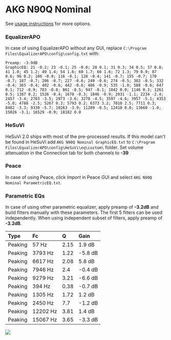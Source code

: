 # AKG N90Q Nominal
See [usage instructions](https://github.com/jaakkopasanen/AutoEq#usage) for more options.

### EqualizerAPO
In case of using EqualizerAPO without any GUI, replace `C:\Program Files\EqualizerAPO\config\config.txt`
with:
```
Preamp: -3.9dB
GraphicEQ: 21 -0.2; 23 -0.1; 25 -0.0; 28 0.1; 31 0.3; 34 0.5; 37 0.8; 41 1.0; 45 1.2; 49 1.4; 54 1.6; 60 1.7; 66 1.6; 72 1.3; 79 0.9; 87 0.6; 96 0.2; 106 -0.0; 116 -0.1; 128 -0.4; 141 -0.7; 155 -0.7; 170 -0.7; 187 -0.7; 206 -0.7; 227 -0.6; 249 -0.6; 274 -0.5; 302 -0.5; 332 -0.4; 365 -0.4; 402 -0.6; 442 -0.6; 486 -0.9; 535 -1.0; 588 -0.6; 647 0.1; 712 -0.9; 783 -0.8; 861 -0.5; 947 -0.1; 1042 0.0; 1146 0.3; 1261 0.5; 1387 0.2; 1526 -0.4; 1678 -0.3; 1846 -0.9; 2031 -1.1; 2234 -2.4; 2457 -3.4; 2703 -3.5; 2973 -3.6; 3270 -4.5; 3597 -4.6; 3957 -5.1; 4353 -5.0; 4788 -2.5; 5267 0.3; 5793 0.2; 6373 3.2; 7010 2.5; 7711 0.3; 8482 -3.3; 9330 -5.7; 10263 -3.9; 11289 -0.5; 12418 0.0; 13660 -1.0; 15026 -3.1; 16529 -0.9; 18182 0.0
```

### HeSuVi
HeSuVi 2.0 ships with most of the pre-processed results. If this model can't be found in HeSuVi add
`AKG N90Q Nominal GraphicEQ.txt` to `C:\Program Files\EqualizerAPO\config\HeSuVi\eq\custom\` folder.
Set volume attenuation in the Connection tab for both channels to **-39**

### Peace
In case of using Peace, click *Import* in Peace GUI and select `AKG N90Q Nominal ParametricEQ.txt`.

### Parametric EQs
In case of using other parametric equalizer, apply preamp of **-3.2dB** and build filters manually
with these parameters. The first 5 filters can be used independently.
When using independent subset of filters, apply preamp of **-3.2dB**.

| Type    | Fc       |    Q | Gain    |
|:--------|:---------|:-----|:--------|
| Peaking | 57 Hz    | 2.15 | 1.9 dB  |
| Peaking | 3793 Hz  | 1.22 | -5.8 dB |
| Peaking | 6617 Hz  | 2.08 | 5.8 dB  |
| Peaking | 7946 Hz  | 2.4  | -0.4 dB |
| Peaking | 9279 Hz  | 3.21 | -6.6 dB |
| Peaking | 394 Hz   | 0.38 | -0.7 dB |
| Peaking | 1305 Hz  | 1.72 | 1.2 dB  |
| Peaking | 2450 Hz  | 7.7  | -1.2 dB |
| Peaking | 12202 Hz | 3.81 | 1.4 dB  |
| Peaking | 15067 Hz | 3.65 | -3.3 dB |

![](https://raw.githubusercontent.com/jaakkopasanen/AutoEq/master/results/innerfidelity/sbaf-serious/AKG%20N90Q%20Nominal/AKG%20N90Q%20Nominal.png)